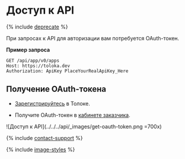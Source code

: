# Доступ к API

{% include [deprecate](../../../_includes/deprecate.md) %}

При запросах к API для авторизации вам потребуется OAuth-токен.

**Пример запроса**

```http
GET /api/app/v0/apps
Host: https://toloka.dev
Authorization: ApiKey PlaceYourRealApiKey_Here
```

## Получение OAuth-токена

- [Зарегистрируйтесь](../../../guide/concepts/access.md) в Толоке.

- Получите OAuth-токен в [кабинете заказчика](https://platform.toloka.ai/ru/requester/profile/integration).

![Доступ к API](../../../api/_images/get-oauth-token.png =700x)

{% include [contact-support](../../_includes/contact-support.md) %}

{% include [image-styles](../../../../_includes/image-styles-internal.md) %}